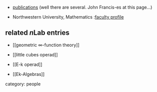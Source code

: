 
* [publications](http://en.scientificcommons.org/john_francis) (well there are several. John Francis-es at this page...)

* Northwestern University, Mathematics :[faculty profile](http://www.math.northwestern.edu/people/facultyProfiles/john.francis.html)

## related $n$Lab entries

* [[geometric ∞-function theory]]

* [[little cubes operad]]

* [[E-k operad]]

* [[Ek-Algebras]]



category: people